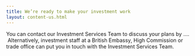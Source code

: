 ```yaml
---
title: We’re ready to make your investment work
layout: content-us.html
---
```


You can contact our Investment Services Team to discuss your plans by ….  Alternatively, investment staff at a British Embassy, High Commission or trade office can put you in touch with the Investment Services Team.
